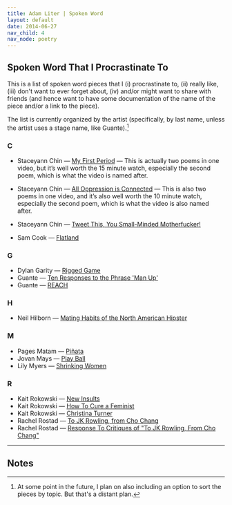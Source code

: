 ```yaml
---
title: Adam Liter | Spoken Word
layout: default
date: 2014-06-27
nav_child: 4
nav_node: poetry
---
```


## Spoken Word That I Procrastinate To

This is a list of spoken word pieces that I (i) procrastinate to, (ii) really like, (iii) don't want to ever forget about, (iv) and/or might want to share with friends (and hence want to have some documentation of the name of the piece and/or a link to the piece).

The list is currently organized by the artist (specifically, by last name, unless the artist uses a stage name, like Guante).[^1]

### C

- Staceyann Chin — [My First Period](https://www.youtube.com/watch?v=bGk3-OJX7KE) — This is actually two poems in one video, but it’s well worth the 15 minute watch, especially the second poem, which is what the video is named after.
- Staceyann Chin — [All Oppression is Connected](https://www.youtube.com/watch?v=LkkhWg3gBno) — This is also two poems in one video, and it’s also well worth the 10 minute watch, especially the second poem, which is what the video is also named after.
- Staceyann Chin — [Tweet This, You Small-Minded Motherfucker!](https://www.youtube.com/watch?v=7Vk13kf3en0)

- Sam Cook — [Flatland](https://www.youtube.com/watch?v=y6lKZAu25q8)

### G

- Dylan Garity — [Rigged Game](https://www.youtube.com/watch?v=bo3KFUzyMUI)
- Guante — [Ten Responses to the Phrase 'Man Up'](https://www.youtube.com/watch?v=QFoBaTkPgco)
- Guante — [REACH](https://www.youtube.com/watch?v=PJSa3_55H_k)


### H

- Neil Hilborn — [Mating Habits of the North American Hipster][MatingHipster]

### M

- Pages Matam — [Piñata](https://www.youtube.com/watch?v=zgQRkHcEyq8)
- Jovan Mays — [Play Ball](https://www.youtube.com/watch?v=43mN4ycPgdc)
- Lily Myers — [Shrinking Women](https://www.youtube.com/watch?v=zQucWXWXp3k)

### R

- Kait Rokowski — [New Insults](https://www.youtube.com/watch?v=ro2lOEv7I6g)
- Kait Rokowski — [How To Cure a Feminist](https://www.youtube.com/watch?v=NW4VvIhhCIM)
- Kait Rokowski — [Christina Turner](https://www.youtube.com/watch?v=16lextIaPkw)
- Rachel Rostad — [To JK Rowling, from Cho Chang][JKRowling]
- Rachel Rostad — [Response To Critiques of "To JK Rowling, From Cho Chang"](https://www.youtube.com/watch?v=04qQ1eNGJwM)


[MatingHipster]: https://www.youtube.com/watch?v=cAMM-pZLXyQ
[JKRowling]: https://www.youtube.com/watch?v=iFPWwx96Kew

* * *

## Notes

[^1]: At some point in the future, I plan on also including an option to sort the pieces by topic. But that's a distant plan.